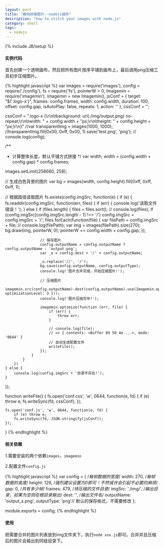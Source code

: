 ```yaml
---
layout: post
title: "横向拼接图片--nodejs插件"
description: "how to stitch your images with node.js"
category: shell
tags:
  - nodejs
---
```


{% include JB/setup %}

#### 实例代码

首先创建一个透明画布，然后把所有图片按序平铺到画布上，最后调用png压缩工具初步压缩图片。

{% highlight javascript %}
var images = require('images'),
	config = require('./config'),
	fs = require('fs'),
	pointerW = 0,
	Imagemin = require('imagemin'),
	imagemin = new Imagemin(),
	jsConf = {
		target: "$('.logo-x')",
		frames: config.frames,
		width: config.width,
		duration: 100,
		offset: config.gap,
		isAutoPlay: false,
		repeats: 1,
		action: ''
	},
	cssConf = '';

cssConf = ".logo-x {\r\n\tbackground: url(./img/output.png) no-repeat;\r\n\twidth: " + config.width + "px;\r\n\theight: " + config.height + "px;\r\n}"
//var transparentImg = images(1000, 1000);
//transparentImg.fill(0x00, 0xff, 0x00, 1).save('test.png', 'png');
// console.log(config);

/**
 * 计算整体长度，默认平铺方式拼接
 */
var width;
width = (config.width + config.gap) * config.frames;

images.setLimit(258660, 258);

// 生成白色背景的图片
var bg = images(width, config.height).fill(0xff, 0xff, 0xff, 1);

// 根据路径读取图片
fs.exists(config.imgSrc, function(e) {
	if (e) {
		fs.readdir(config.imgSrc, function(err, files) {
			if (err) {
				console.log('读取文件错误！');
			} else {
				if (files.length) {
					files = files.sort();
					// console.log(files);
					if (config.imgSrc[config.imgSrc.length - 1] !== '/')
						config.imgSrc = config.imgSrc + '/';
					files.forEach(function(file) {
						var filePath = config.imgSrc + file;
						// console.log(filePath);
						var img = images(filePath).size(270);
						bg.draw(img, pointerW, 0);
						pointerW += config.width + config.gap;
					});

					// 保存图片
					config.outputName = config.outputName ? config.outputName : 'output.png';
					var _o = config.dest + '/' + config.outputName;

					_o.replace('//', '/');
					bg.save(config.outputName, config.outputType);
					console.log('图片合并完成，开始压缩图片!');

					// 压缩图片
					imagemin.src(config.outputName).dest(config.outputName).use(Imagemin.optipng({ optimizationLevel: 3 }));
					console.log('图片压缩完毕!');

					imagemin.optimize(function (err, file) {
					    if (err) {
					        throw err;
					    }

					    // console.log(file);
					    // => { contents: <Buffer 89 50 4e ...>, mode: '0644' }
					    // 自动生成配置文件
					    writeFile();
					});
				}
			}
		})
	} else {
		console.log(config.imgSrc + '目录不存在!');
	}
});

function writeFile() {
	fs.open('conf.css', 'w', 0644, function(e, fd) {
		if (e) throw e;
		fs.writeSync(fd, cssConf);
	});

	fs.open('conf.js', 'w', 0644, function(e, fd) {
		if (e) throw e;
		fs.writeSync(fd, JSON.stringify(jsConf));
	});
}
{% endhighlight %}

#### 相关依赖

<!--more-->

1.需要安装的两个依赖`images`，`imagemin`

2.配置文件`config.js`

{% highlight javascript %}
var config = {
	/*每帧数据的宽度*/
	width: 270,
	/*每帧数据的高度*/
	height: 129,
	/*强烈建议设置为0即可！不然或许会引起不必要的麻烦*/
	gap: 0,
	/*共有多少帧*/
	frames: 479,
	/*待压缩的文件目录*/
	imgSrc: './img/',
	/*输出目录，如果为空则在根目录输出*/
	dest: '',
	/*输出文件名*/
	outputName: 'output_s.png',
	outputType: 'png'// 默认的保存格式，不需要修改
};

module.exports = config;
{% endhighlight %}

#### 使用

把需要合并的图片列表放到img文件夹下，执行`node xxx.js`即可。合并并且压缩后的图片会输出到同级目录下。
